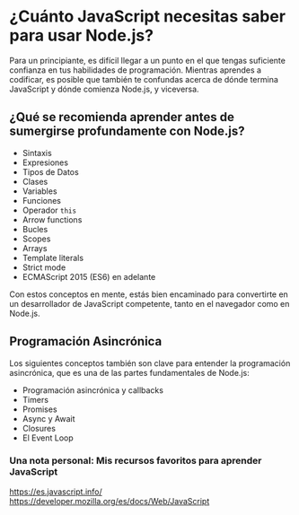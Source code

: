 # ¿Cuánto JavaScript necesitas saber para usar Node.js?

Para un principiante, es difícil llegar a un punto en el que tengas suficiente confianza en tus habilidades de programación. Mientras aprendes a codificar, es posible que también te confundas acerca de dónde termina JavaScript y dónde comienza Node.js, y viceversa.

## ¿Qué se recomienda aprender antes de sumergirse profundamente con Node.js?

- Sintaxis
- Expresiones
- Tipos de Datos
- Clases
- Variables
- Funciones
- Operador `this`
- Arrow functions
- Bucles
- Scopes
- Arrays
- Template literals
- Strict mode
- ECMAScript 2015 (ES6) en adelante

Con estos conceptos en mente, estás bien encaminado para convertirte en un desarrollador de JavaScript competente, tanto en el navegador como en Node.js.

## Programación Asincrónica
Los siguientes conceptos también son clave para entender la programación asincrónica, que es una de las partes fundamentales de Node.js:

- Programación asincrónica y callbacks
- Timers
- Promises
- Async y Await
- Closures
- El Event Loop

### Una nota personal: Mis recursos favoritos para aprender JavaScript

https://es.javascript.info/
https://developer.mozilla.org/es/docs/Web/JavaScript